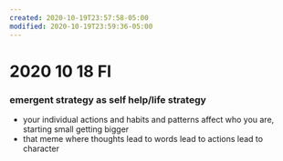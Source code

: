 ```yaml
---
created: 2020-10-19T23:57:58-05:00
modified: 2020-10-19T23:59:36-05:00
---
```


# 2020 10 18 FI

### emergent strategy as self help/life strategy

- your individual actions and habits and patterns affect who you are, starting small getting bigger
- that meme where thoughts lead to words lead to actions lead to character